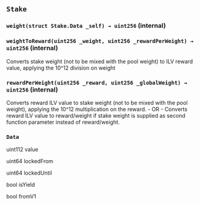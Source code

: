 ## `Stake`

### `weight(struct Stake.Data _self) → uint256` (internal)

### `weightToReward(uint256 _weight, uint256 _rewardPerWeight) → uint256` (internal)

Converts stake weight (not to be mixed with the pool weight) to
ILV reward value, applying the 10^12 division on weight

### `rewardPerWeight(uint256 _reward, uint256 _globalWeight) → uint256` (internal)

Converts reward ILV value to stake weight (not to be mixed with the pool weight),
applying the 10^12 multiplication on the reward. - OR -
Converts reward ILV value to reward/weight if stake weight is supplied as second
function parameter instead of reward/weight.

### `Data`

uint112 value

uint64 lockedFrom

uint64 lockedUntil

bool isYield

bool fromV1
